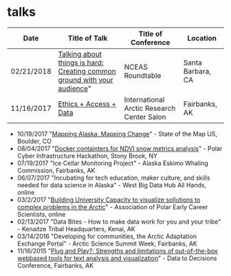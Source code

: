 # talks
| Date | Title of Talk | Title of Conference | Location |
| ------|--------------|---------------------|-----------|
|02/21/2018 | [Talking about things is hard: Creating common ground with your audience](https://docs.google.com/presentation/d/1l6rpvGgQ4h6AnxwQJl8BlrKowc1CcOlBb9PEfhqP0Ek/edit?usp=sharing)" | NCEAS Roundtable | Santa Barbara, CA|
|11/16/2017 |[Ethics + Access + Data](https://docs.google.com/presentation/d/1Jg83uFGM5UZ9L_pAZtvA9HKv9fuf-yyp7ungFqY4YDE/edit#slide=id.g28580ddad0_0_50)| International Arctic Research Center Salon| Fairbanks, AK |
* 10/19/2017 "[Mapping Alaska, Mapping Change](https://2017.stateofthemap.us/program/mapping-alaska.html)" - State of the Map US, Boulder, CO 
* 08/04/2017 "[Docker containters for NDVI snow metrics analysis](https://github.com/gina-alaska/emodis_ndvi_python-docker/blob/master/README.md)" - Polar Cyber Infrastructure Hackathon, Stony Brook, NY
* 07/19/2017 "Ice Cellar Monitoring Project" - Alaska Eskimo Whaling Commission, Fairbanks, AK
* 06/07/2017 "Incubating for tech education, maker culture, and skills needed for data science in Alaska" - West Big Data Hub All Hands, online
* 03/2/2017 "[Building University Capacity to visualize sollutions to complex problems in the Arctic](https://www.alaska.edu/files/epscor/Data_to_Decisions/D2D-Raymond.pdf)" - Association of Polar Early Career Scientists, online
* 02/13/2017 "Data Bites - How to make data work for you and your tribe" - Kenaitze Tribal Headquarters, Kenai, AK
* 03/14/2016 "Developing for communities, the Arctic Adaptation Exchange Portal" - Arctic Science Summit Week, Fairbanks, AK
* 11/16/2015 "[Plug and Play?: Strengths and limitations of out-of-the-box webbased tools for text analysis and visualization](https://www.alaska.edu/files/epscor/Data_to_Decisions/D2D-Raymond.pdf)" - Data to Decisions Conference, Fairbanks, AK
